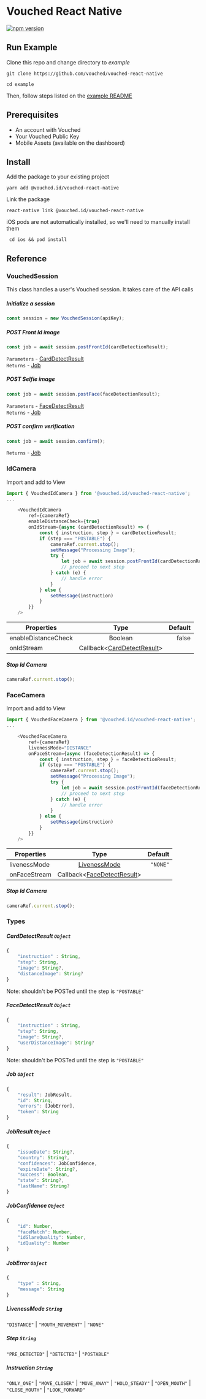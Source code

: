 # Vouched React Native

[![npm version](https://img.shields.io/npm/v/@vouched.id/vouched-react-native.svg?style=flat-square)](https://www.npmjs.com/package/@vouched.id/vouched-react-native)

## Run Example

Clone this repo and change directory to _example_

```shell
git clone https://github.com/vouched/vouched-react-native
```

```shell
cd example
```

Then, follow steps listed on the [example README](https://github.com/vouched/vouched-react-native/blob/master/example/README.md)

## Prerequisites

- An account with Vouched
- Your Vouched Public Key
- Mobile Assets (available on the dashboard)

## Install

Add the package to your existing project

```shell
yarn add @vouched.id/vouched-react-native
```

Link the package

```shell
react-native link @vouched.id/vouched-react-native
```

iOS pods are not automatically installed, so we'll need to manually install them

```shell
 cd ios && pod install
```

## Reference

### VouchedSession

This class handles a user's Vouched session. It takes care of the API calls

##### Initialize a session

```javascript
const session = new VouchedSession(apiKey);
```

##### POST Front Id image

```javascript
const job = await session.postFrontId(cardDetectionResult);
```

`Parameters` - [CardDetectResult](#carddetectresult-object)  
`Returns` - [Job](#job-object)

##### POST Selfie image

```javascript
const job = await session.postFace(faceDetectionResult);
```

`Parameters` - [FaceDetectResult](#facedetectresult-object)  
`Returns` - [Job](#job-object)

##### POST confirm verification

```javascript
const job = await session.confirm();
```

`Returns` - [Job](#job-object)

### IdCamera

Import and add to View

```javascript
import { VouchedIdCamera } from '@vouched.id/vouched-react-native';
...

    <VouchedIdCamera
        ref={cameraRef}
        enableDistanceCheck={true}
        onIdStream={async (cardDetectionResult) => {
            const { instruction, step } = cardDetectionResult;
            if (step === "POSTABLE") {
                cameraRef.current.stop();
                setMessage("Processing Image");
                try {
                    let job = await session.postFrontId(cardDetectionResult);
                    // proceed to next step
                } catch (e) {
                    // handle error
                }
            } else {
                setMessage(instruction)
            }
        }}
    />
```

| Properties          |                          Type                          | Default |
| ------------------- | :----------------------------------------------------: | ------: |
| enableDistanceCheck |                        Boolean                         |   false |
| onIdStream          | Callback<[CardDetectResult](#carddetectresult-object)> |         |

##### Stop Id Camera

```javascript
cameraRef.current.stop();
```

### FaceCamera

Import and add to View

```javascript
import { VouchedFaceCamera } from '@vouched.id/vouched-react-native';
...

    <VouchedFaceCamera
        ref={cameraRef}
        livenessMode="DISTANCE"
        onFaceStream={async (faceDetectionResult) => {
            const { instruction, step } = faceDetectionResult;
            if (step === "POSTABLE") {
                cameraRef.current.stop();
                setMessage("Processing Image");
                try {
                    let job = await session.postFrontId(faceDetectionResult);
                    // proceed to next step
                } catch (e) {
                    // handle error
                }
            } else {
                setMessage(instruction)
            }
        }}
    />
```

| Properties   |                          Type                          |  Default |
| ------------ | :----------------------------------------------------: | -------: |
| livenessMode |          [LivenessMode](#livenessmode-string)          | `"NONE"` |
| onFaceStream | Callback<[FaceDetectResult](#facedetectresult-object)> |          |

##### Stop Id Camera

```javascript
cameraRef.current.stop();
```

### Types

##### CardDetectResult `Object`

```javascript
{
    "instruction" : String,
    "step": String,
    "image": String?,
    "distanceImage": String?
}
```

Note: shouldn't be POSTed until the step is `"POSTABLE"`

##### FaceDetectResult `Object`

```javascript
{
    "instruction" : String,
    "step": String,
    "image": String?,
    "userDistanceImage": String?
}
```

Note: shouldn't be POSTed until the step is `"POSTABLE"`

##### Job `Object`

```javascript
{
    "result": JobResult,
    "id": String,
    "errors": [JobError],
    "token": String
}
```

##### JobResult `Object`

```javascript
{
    "issueDate": String?,
    "country": String?,
    "confidences": JobConfidence,
    "expireDate": String?,
    "success": Boolean,
    "state": String?,
    "lastName": String?
}
```

##### JobConfidence `Object`

```javascript
{
    "id": Number,
    "faceMatch": Number,
    "idGlareQuality": Number,
    "idQuality": Number
}
```

##### JobError `Object`

```javascript
{
    "type" : String,
    "message": String
}
```

##### LivenessMode `String`

`"DISTANCE"` | `"MOUTH_MOVEMENT"` | `"NONE"`

##### Step `String`

`"PRE_DETECTED"` | `"DETECTED"` | `"POSTABLE"`

##### Instruction `String`

`"ONLY_ONE"` | `"MOVE_CLOSER"` | `"MOVE_AWAY"` | `"HOLD_STEADY"` | `"OPEN_MOUTH"` | `"CLOSE_MOUTH"` | `"LOOK_FORWARD"`
